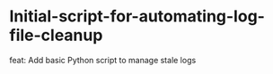 # Initial-script-for-automating-log-file-cleanup
feat: Add basic Python script to manage stale logs

